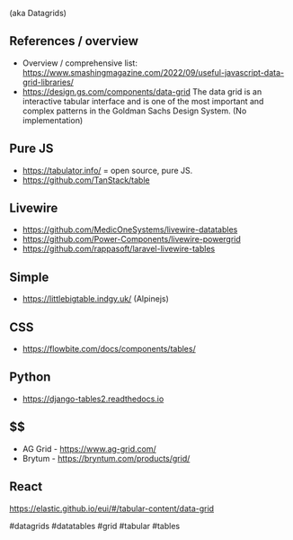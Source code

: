 (aka Datagrids)

## References / overview

- Overview / comprehensive list: https://www.smashingmagazine.com/2022/09/useful-javascript-data-grid-libraries/
- https://design.gs.com/components/data-grid The data grid is an interactive tabular interface and is one of the most important and complex patterns in the Goldman Sachs Design System. (No implementation)

## Pure JS

- https://tabulator.info/ = open source, pure JS.
- https://github.com/TanStack/table

## Livewire

- https://github.com/MedicOneSystems/livewire-datatables
- https://github.com/Power-Components/livewire-powergrid
- https://github.com/rappasoft/laravel-livewire-tables

## Simple

- https://littlebigtable.indgy.uk/ (Alpinejs)

## CSS

- https://flowbite.com/docs/components/tables/

## Python

- https://django-tables2.readthedocs.io

## \$\$

- AG Grid - https://www.ag-grid.com/
- Brytum - https://bryntum.com/products/grid/

## React

https://elastic.github.io/eui/#/tabular-content/data-grid

<!-- Keywords -->
#datagrids #datatables #grid #tabular #tables
<!-- /Keywords -->
